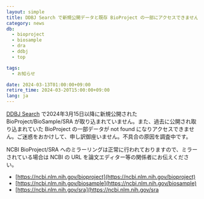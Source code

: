 ```yaml
---
layout: simple
title: DDBJ Search で新規公開データと既存 BioProject の一部にアクセスできません
category: news
db:
  - bioproject
  - biosample
  - dra
  - ddbj
  - top

tags:
  - お知らせ

date: 2024-03-13T01:00:00+09:00
retire_time: 2024-03-20T15:00:00+09:00
lang: ja
---
```


[DDBJ Search](https://ddbj.nig.ac.jp/search) で2024年3月15日以降に新規公開された BioProject/BioSample/SRA が取り込まれていません。また、過去に公開され取り込まれていた BioProject の一部データが not found になりアクセスできません。ご迷惑をおかけして、申し訳御座いません。不具合の原因を調査中です。   

NCBI BioProject/SRA へのミラーリングは正常に行われておりますので、ミラーされている場合は NCBI の URL を論文エディター等の関係者にお伝えください。  

* [https://ncbi.nlm.nih.gov/bioproject](https://ncbi.nlm.nih.gov/bioproject)
* [https://ncbi.nlm.nih.gov/biosample](https://ncbi.nlm.nih.gov/biosample)
* [https://ncbi.nlm.nih.gov/sra](https://ncbi.nlm.nih.gov/sra